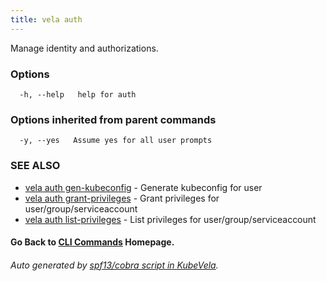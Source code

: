 ```yaml
---
title: vela auth
---
```


Manage identity and authorizations.

### Options

```
  -h, --help   help for auth
```

### Options inherited from parent commands

```
  -y, --yes   Assume yes for all user prompts
```

### SEE ALSO


* [vela auth gen-kubeconfig](vela_auth_gen-kubeconfig.md)	 - Generate kubeconfig for user
* [vela auth grant-privileges](vela_auth_grant-privileges.md)	 - Grant privileges for user/group/serviceaccount
* [vela auth list-privileges](vela_auth_list-privileges.md)	 - List privileges for user/group/serviceaccount

#### Go Back to [CLI Commands](vela.md) Homepage.


###### Auto generated by [spf13/cobra script in KubeVela](https://github.com/kubevela/kubevela/tree/master/hack/docgen).
